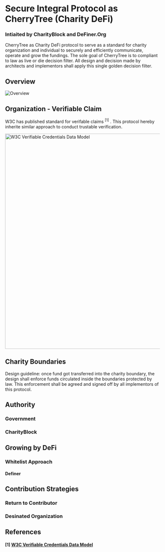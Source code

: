 
# Secure Integral Protocol as CherryTree (Charity DeFi)
### Intiaited by CharityBlock and DeFiner.Org

CherryTree as Charity DeFi protocol to serve as a standard for charity organization and individual to securely and efficiently communicate, operate and grow the fundings.
The sole goal of CherryTree is to compliant to law as live or die decision filter. All design and decision made by architects and implementors shall apply this single golden decision filter.

## Overview
![Overview](https://raw.githubusercontent.com/DeFinerOrg/Whitepaper/master/images/CherryTreeDesign.png "Overview")

## Organization - Verifiable Claim
W3C has published standard for verifable claims <sup>[1]</sup> . This protocol hereby inherite similar approach to conduct trustable verification.

<img src="https://www.w3.org/TR/vc-data-model/diagrams/ecosystem.svg" alt="W3C Verifiable Credentials Data Model" width="700"/>

## Charity Boundaries
Design guideline: once fund got transferred into the charity boundary, the design shall enforce funds circulated inside the boundaries protected by law. This enforcement shall be agreed and signed off by all implementors of this protocol.

## Authority
### Government
### CharityBlock

## Growing by DeFi
### Whitelist Approach
#### Definer

## Contribution Strategies
### Return to Contributor
### Desinated Organization

## References
#### [1] [W3C Verifiable Credentials Data Model](https://www.w3.org/TR/vc-data-model/ "W3C Verifiable Credentials Data Model")
